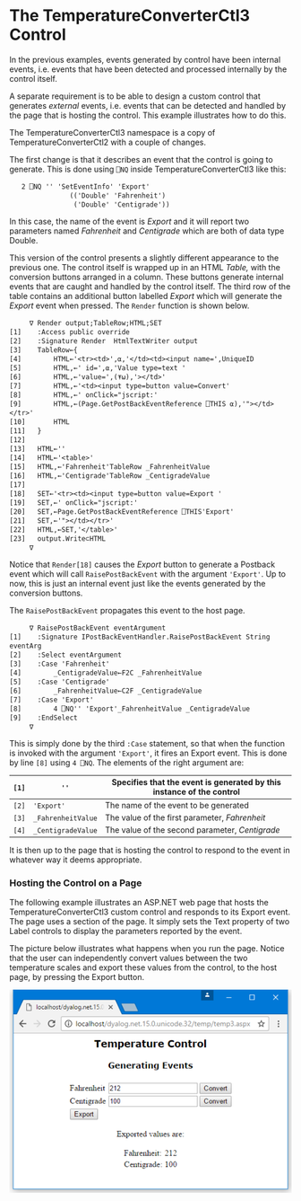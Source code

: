 # The TemperatureConverterCtl3 Control

In the previous examples, events generated by control have been internal events, i.e. events that have been detected and processed internally by the control itself.

A separate requirement is to be able to design a custom control that generates *external* events, i.e. events that can be detected and handled by the page that is hosting the control. This example illustrates how to do this.

The TemperatureConverterCtl3 namespace is a copy of TemperatureConverterCtl2 with a couple of changes.

The first change is that it describes an event that the control is going to generate. This is done using  `⎕NQ` inside TemperatureConverterCtl3 like this:
```apl
   2 ⎕NQ '' 'SetEventInfo' 'Export'
               (('Double' 'Fahrenheit')
                ('Double' 'Centigrade'))

```

In this case, the name of the event is *Export* and it will report two parameters named *Fahrenheit* and *Centigrade* which are both of data type Double.

This version of the control presents a slightly different appearance to the previous one. The control itself is wrapped up in an HTML *Table,* with the conversion buttons arranged in a column. These buttons generate internal events that are caught and handled by the control itself. The third row of the table contains an additional button labelled *Export* which will generate the *Export* event when pressed. The `Render` function is shown below.
```apl
     ∇ Render output;TableRow;HTML;SET
[1]    :Access public override
[2]    :Signature Render  HtmlTextWriter output
[3]    TableRow←{
[4]        HTML←'<tr><td>',⍺,'</td><td><input name=',UniqueID
[5]        HTML,←' id=',⍺,'Value type=text '
[6]        HTML,←'value=',(⍕⍵),'></td>'
[7]        HTML,←'<td><input type=button value=Convert'
[8]        HTML,←' onClick="jscript:'
[9]        HTML,←(Page.GetPostBackEventReference ⎕THIS ⍺),'"></td></tr>'
[10]       HTML
[11]   }
[12]
[13]   HTML←''
[14]   HTML←'<table>'
[15]   HTML,←'Fahrenheit'TableRow _FahrenheitValue
[16]   HTML,←'Centigrade'TableRow _CentigradeValue
[17]
[18]   SET←'<tr><td><input type=button value=Export '
[19]   SET,←' onClick="jscript:'
[20]   SET,←Page.GetPostBackEventReference ⎕THIS'Export'
[21]   SET,←'"></td></tr>'
[22]   HTML,←SET,'</table>'
[23]   output.Write⊂HTML
     ∇

```

Notice that `Render[18]` causes the *Export* button to generate a Postback event which will call `RaisePostBackEvent` with the argument `'Export'`. Up to now, this is just an internal event just like the events generated by the conversion buttons.

The `RaisePostBackEvent`  propagates this event to the host page.

```apl
     ∇ RaisePostBackEvent eventArgument
[1]    :Signature IPostBackEventHandler.RaisePostBackEvent String eventArg
[2]    :Select eventArgument
[3]    :Case 'Fahrenheit'
[4]        _CentigradeValue←F2C _FahrenheitValue
[5]    :Case 'Centigrade'
[6]        _FahrenheitValue←C2F _CentigradeValue
[7]    :Case 'Export'
[8]        4 ⎕NQ'' 'Export'_FahrenheitValue _CentigradeValue
[9]    :EndSelect
     ∇

```

This is simply done by the third `:Case`  statement, so that when the function is invoked with the argument `'Export'`, it fires an Export event. This is done by line `[8]` using `4 ⎕NQ`. The elements of the right argument are:

| `[1]` | `''` | Specifies that the event is generated by this instance of the control |
| --- | --- | ---  |
| `[2]` | `'Export'` | The name of the event to be generated |
| `[3]` | `_FahrenheitValue` | The value of the first parameter, *Fahrenheit* |
| `[4]` | `_CentigradeValue` | The value of the second parameter, *Centigrade* |

It is then up to the page that is hosting the control to respond to the event in whatever way it deems appropriate.

### Hosting the Control on a Page

The following example illustrates an ASP.NET web page that hosts the TemperatureConverterCtl3 custom control and responds to its Export event. The page uses a <script> written in APL, but it could just as easily be written in VB.NET.
```apl
<%@ Register TagPrefix="Dyalog" Namespace="DyalogSamples"
                                Assembly="TEMP"%>
 
<script language="Dyalog" runat="server">
     ∇ ExportCB args;sender;e
[1]    sender e←args
[2]    (Flab Clab).Text←⍕¨e.(Fahrenheit Centigrade)
     ∇
</script>
 
<html>
<body>
<center>
<h3><font face="Verdana">Temperature Control
    </font></h3>
<h4><font face="Verdana">Generating Events
    </font></h4>
 
<form runat=server>
<Dyalog:TemperatureConverterCtl3 id="TempcvtCtl3"
        onExport="ExportCB"
runat=server/>
</form>
 
<p>Exported values are:</p>
<table>
<tr><td>Fahrenheit:</td>
    <td><asp:Label id="Flab" Text="" runat="server">
        </asp:Label></td>
</tr>
<tr><td>Centigrade:</td>
    <td><asp:Label id="Clab" Text="" runat="server">
        </asp:Label></td>
</tr>
</table>
</center>
</body>
</html>
```

In this example, the host page associates a callback function `ExportCB` with the **Export** event  The ExportCB callback function  is defined within the <script></script> section of the page. It simply sets the Text property of two Label controls to display the parameters reported by the event.

The picture below illustrates what happens when you run the page. Notice that the user can independently convert values between the two temperature scales and export these values from the control, to the host page, by pressing the Export button.

![temperatureconverterctl3](../img/temperatureconverterctl3.png)

